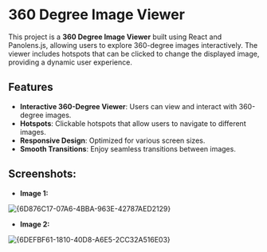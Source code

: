 # 360 Degree Image Viewer

This project is a **360 Degree Image Viewer** built using React and Panolens.js, allowing users to explore 360-degree images interactively. The viewer includes hotspots that can be clicked to change the displayed image, providing a dynamic user experience.

## Features

- **Interactive 360-Degree Viewer**: Users can view and interact with 360-degree images.
- **Hotspots**: Clickable hotspots that allow users to navigate to different images.
- **Responsive Design**: Optimized for various screen sizes.
- **Smooth Transitions**: Enjoy seamless transitions between images.

## Screenshots:

- **Image 1:**
  
![{6D876C17-07A6-4BBA-963E-42787AED2129}](https://github.com/user-attachments/assets/f0a71ec9-2da5-4ba5-a431-ae85e431f7fe)

- **Image 2:**
  
![{6DEFBF61-1810-40D8-A6E5-2CC32A516E03}](https://github.com/user-attachments/assets/a428868d-ddf1-42fb-a6e8-0c7ba01d9b4b)
